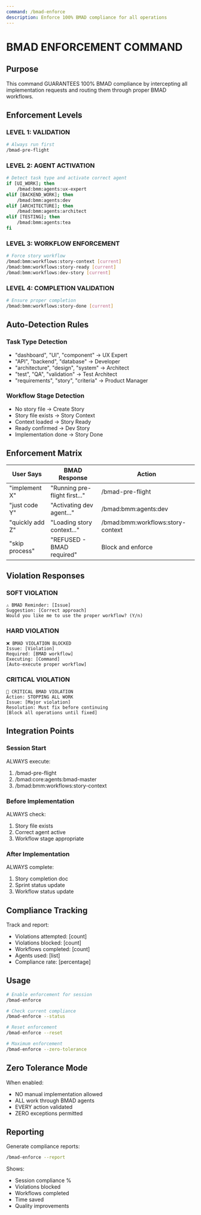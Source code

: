 ```yaml
---
command: /bmad-enforce
description: Enforce 100% BMAD compliance for all operations
---
```


# BMAD ENFORCEMENT COMMAND

## Purpose
This command GUARANTEES 100% BMAD compliance by intercepting all implementation requests and routing them through proper BMAD workflows.

## Enforcement Levels

### LEVEL 1: VALIDATION
```bash
# Always run first
/bmad-pre-flight
```

### LEVEL 2: AGENT ACTIVATION
```bash
# Detect task type and activate correct agent
if [UI_WORK]; then
    /bmad:bmm:agents:ux-expert
elif [BACKEND_WORK]; then
    /bmad:bmm:agents:dev
elif [ARCHITECTURE]; then
    /bmad:bmm:agents:architect
elif [TESTING]; then
    /bmad:bmm:agents:tea
fi
```

### LEVEL 3: WORKFLOW ENFORCEMENT
```bash
# Force story workflow
/bmad:bmm:workflows:story-context [current]
/bmad:bmm:workflows:story-ready [current]
/bmad:bmm:workflows:dev-story [current]
```

### LEVEL 4: COMPLETION VALIDATION
```bash
# Ensure proper completion
/bmad:bmm:workflows:story-done [current]
```

## Auto-Detection Rules

### Task Type Detection
- "dashboard", "UI", "component" → UX Expert
- "API", "backend", "database" → Developer
- "architecture", "design", "system" → Architect
- "test", "QA", "validation" → Test Architect
- "requirements", "story", "criteria" → Product Manager

### Workflow Stage Detection
- No story file → Create Story
- Story file exists → Story Context
- Context loaded → Story Ready
- Ready confirmed → Dev Story
- Implementation done → Story Done

## Enforcement Matrix

| User Says | BMAD Response | Action |
|-----------|--------------|--------|
| "implement X" | "Running pre-flight first..." | /bmad-pre-flight |
| "just code Y" | "Activating dev agent..." | /bmad:bmm:agents:dev |
| "quickly add Z" | "Loading story context..." | /bmad:bmm:workflows:story-context |
| "skip process" | "REFUSED - BMAD required" | Block and enforce |

## Violation Responses

### SOFT VIOLATION
```
⚠️ BMAD Reminder: [Issue]
Suggestion: [Correct approach]
Would you like me to use the proper workflow? (Y/n)
```

### HARD VIOLATION
```
❌ BMAD VIOLATION BLOCKED
Issue: [Violation]
Required: [BMAD workflow]
Executing: [Command]
[Auto-execute proper workflow]
```

### CRITICAL VIOLATION
```
🚨 CRITICAL BMAD VIOLATION
Action: STOPPING ALL WORK
Issue: [Major violation]
Resolution: Must fix before continuing
[Block all operations until fixed]
```

## Integration Points

### Session Start
ALWAYS execute:
1. /bmad-pre-flight
2. /bmad:core:agents:bmad-master
3. /bmad:bmm:workflows:story-context

### Before Implementation
ALWAYS check:
1. Story file exists
2. Correct agent active
3. Workflow stage appropriate

### After Implementation
ALWAYS complete:
1. Story completion doc
2. Sprint status update
3. Workflow status update

## Compliance Tracking

Track and report:
- Violations attempted: [count]
- Violations blocked: [count]
- Workflows completed: [count]
- Agents used: [list]
- Compliance rate: [percentage]

## Usage

```bash
# Enable enforcement for session
/bmad-enforce

# Check current compliance
/bmad-enforce --status

# Reset enforcement
/bmad-enforce --reset

# Maximum enforcement
/bmad-enforce --zero-tolerance
```

## Zero Tolerance Mode

When enabled:
- NO manual implementation allowed
- ALL work through BMAD agents
- EVERY action validated
- ZERO exceptions permitted

## Reporting

Generate compliance reports:
```bash
/bmad-enforce --report
```

Shows:
- Session compliance %
- Violations blocked
- Workflows completed
- Time saved
- Quality improvements